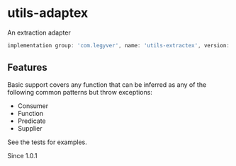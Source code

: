 # utils-adaptex
An extraction adapter

```groovy
implementation group: 'com.legyver', name: 'utils-extractex', version: '3.2.1'
```

## Features
Basic support covers any function that can be inferred as any of the following common patterns but throw exceptions:

- Consumer
- Function
- Predicate
- Supplier

See the tests for examples.

Since 1.0.1